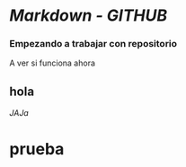 # _Markdown - GITHUB_
### Empezando a trabajar con repositorio

A ver si funciona ahora

## hola


*JAJa*
# prueba 